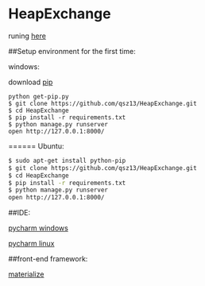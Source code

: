 # HeapExchange
runing [here](https://heap-exchange.herokuapp.com/)

##Setup environment for the first time:

windows:

download [pip](https://bootstrap.pypa.io/get-pip.py)

```
python get-pip.py
$ git clone https://github.com/qsz13/HeapExchange.git
$ cd HeapExchange
$ pip install -r requirements.txt
$ python manage.py runserver
open http://127.0.0.1:8000/
```

======
Ubuntu:

```bash
$ sudo apt-get install python-pip
$ git clone https://github.com/qsz13/HeapExchange.git
$ cd HeapExchange
$ pip install -r requirements.txt
$ python manage.py runserver
open http://127.0.0.1:8000/
```


##IDE:

[pycharm windows](http://download-cf.jetbrains.com/python/pycharm-professional-4.0.6.exe)


[pycharm linux](http://download-cf.jetbrains.com/python/pycharm-professional-4.0.6.tar.gz)



##front-end framework:

[materialize](http://materializecss.com/color.html)
